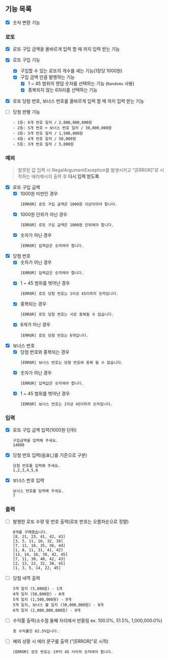 ## 기능 목록

-[x] 숫자 변환 기능 

### 로또

-[x] 로또 구입 금액을 올바르게 입력 할 때 까지 입력 받는 기능
-[x] 로또 구입 기능
    -[x] 구입할 수 있는 로또의 개수를 세는 기능(1장당 1000원)
    -[x] 구입 금액 만큼 발행하는 기능
      -[x] 1 ~ 45 범위의 랜덤 숫자를 선택하는 기능 (`Randoms` 사용)
      -[x] 중복되지 않는 6자리를 선택하는 기능
-[x] 로또 당첨 번호, 보너스 번호를 올바르게 입력 할 때 까지 입력 받는 기능

-[ ] 당첨 판별 기능
    ```
    - 1등: 6개 번호 일치 / 2,000,000,000원
    - 2등: 5개 번호 + 보너스 번호 일치 / 30,000,000원
    - 3등: 5개 번호 일치 / 1,500,000원
    - 4등: 4개 번호 일치 / 50,000원
    - 5등: 3개 번호 일치 / 5,000원
    ```

### 예외

> 잘못된 값 입력 시 IllegalArgumentException를 발생시키고 "[ERROR]"로 시작하는  에러메시지 출력 후 **다시 입력 받도록**
-[x] 로또 구입 금액
    -[x] 1000원 미만인 경우
      ```
      [ERROR] 로또 구입 금액은 1000원 이상이어야 합니다. 
      ```
    -[x] 1000원 단위가 아닌 경우
      ```
      [ERROR] 로또 구입 금액은 1000원 단위여야 합니다. 
      ```
    -[x] 숫자가 아닌 경우
      ```
      [ERROR] 입력값은 숫자여야 합니다. 
      ```
-[x] 당첨 번호
    -[x] 숫자가 아닌 경우
      ```
      [ERROR] 입력값은 숫자여야 합니다. 
      ```
    -[x] 1 ~ 45 범위를 벗어난 경우
      ```
      [ERROR] 로또 당첨 번호는 1이상 45이하의 숫자입니다.
      ```
    -[x] 중복되는 경우
      ```
      [ERROR] 로또 당첨 번호는 서로 중복될 수 없습니다. 
      ```
    -[x] 6개가 아닌 경우
      ```
      [ERROR] 로또 당첨 번호는 6개입니다. 
      ```
-[x] 보너스 번호
    -[x] 당첨 번호와 중복되는 경우
      ```
      [ERROR] 보너스 번호는 당첨 번호와 중복 될 수 없습니다. 
      ```
    -[x] 숫자가 아닌 경우
      ```
      [ERROR] 입력값은 숫자여야 합니다. 
      ```
    -[x] 1 ~ 45 범위를 벗어난 경우
      ```
      [ERROR] 보너스 번호는 1이상 45이하의 숫자입니다.
      ```

### 입력

-[x] 로또 구입 금액 입력(1000원 단위)

   ```
   구입금액을 입력해 주세요.
   14000
   ```

-[x] 당첨 번호 입력(쉼표(,)를 기준으로 구분)

   ```
   당첨 번호를 입력해 주세요.
   1,2,3,4,5,6
   ```

-[x] 보너스 번호 입력

   ```
   보너스 번호를 입력해 주세요.
   7
   ```

### 출력

-[ ] 발행한 로또 수량 및 번호 출력(로또 번호는 오름차순으로 정렬)

   ```
   8개를 구매했습니다.
   [8, 21, 23, 41, 42, 43] 
   [3, 5, 11, 16, 32, 38] 
   [7, 11, 16, 35, 36, 44] 
   [1, 8, 11, 31, 41, 42] 
   [13, 14, 16, 38, 42, 45] 
   [7, 11, 30, 40, 42, 43] 
   [2, 13, 22, 32, 38, 45] 
   [1, 3, 5, 14, 22, 45]
   ```

-[ ] 당첨 내역 출력

   ```
   3개 일치 (5,000원) - 1개
   4개 일치 (50,000원) - 0개
   5개 일치 (1,500,000원) - 0개
   5개 일치, 보너스 볼 일치 (30,000,000원) - 0개
   6개 일치 (2,000,000,000원) - 0개
   ```

-[ ] 수익률 출력(소수점 둘째 자리에서 반올림 ex. 100.0%, 51.5%, 1,000,000.0%)

   ```
   총 수익률은 62.5%입니다.
   ```

-[ ] 예외 상황 시 에러 문구를 출력 ("[ERROR]"로 시작)

   ```
   [ERROR] 로또 번호는 1부터 45 사이의 숫자여야 합니다.
   ```